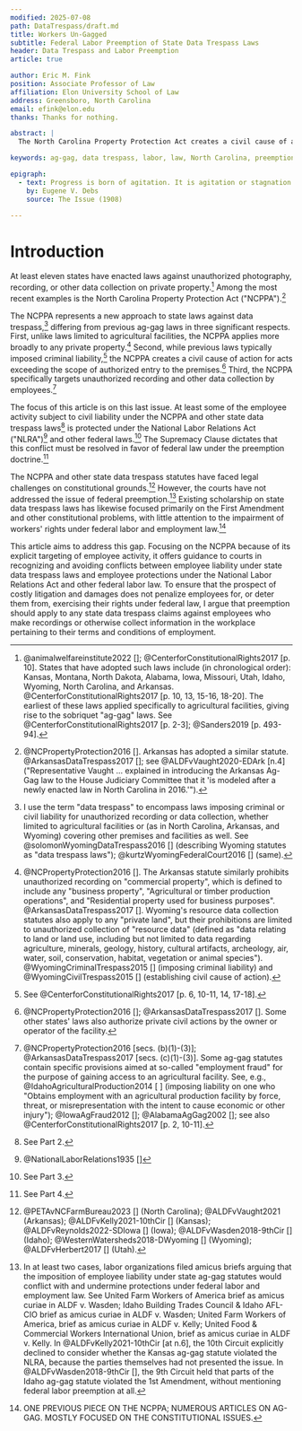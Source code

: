 ```yaml
---
modified: 2025-07-08
path: DataTrespass/draft.md
title: Workers Un-Gagged
subtitle: Federal Labor Preemption of State Data Trespass Laws
header: Data Trespass and Labor Preemption
article: true

author: Eric M. Fink
position: Associate Professor of Law
affiliation: Elon University School of Law
address: Greensboro, North Carolina
email: efink@elon.edu
thanks: Thanks for nothing.

abstract: |
  The North Carolina Property Protection Act creates a civil cause of action against "Any person who intentionally gains access to the nonpublic areas of another's premises and engages in an act that exceeds the person's authority to enter those areas …". The statute specifically targets employees who engage in unauthorized recording or other data collection on the employer's premises. At least some of the employee activity subject to civil liability under these statutes is protected under federal labor and employment laws. The Supremacy Clause dictates that this conflict must be resolved in favor of federal law. To ensure that the prospect of costly litigation and damages does not penalize employees for, or deter them from, exercising their rights under federal law, preemption should apply to any NCPPA claims arising from employee conduct that is even arguably protected.

keywords: ag-gag, data trespass, labor, law, North Carolina, preemption

epigraph:
  - text: Progress is born of agitation. It is agitation or stagnation.
    by: Eugene V. Debs
    source: The Issue (1908)

---
```


# Introduction

At least eleven states have enacted laws against unauthorized photography, recording, or other data collection on private property.[^Intro1] Among the most recent examples is the North Carolina Property Protection Act ("NCPPA").[^Intro2] 

The NCPPA represents a new approach to state laws against data trespass,[^Intro3] differing from previous ag-gag laws in three significant respects. First, unlike laws limited to agricultural facilities, the NCPPA applies more broadly to any private property.[^Intro4] Second, while previous laws typically imposed criminal liability,[^Intro5] the NCPPA creates a civil cause of action for acts exceeding the scope of authorized entry to the premises.[^Intro6] Third, the NCPPA specifically targets unauthorized recording and other data collection by employees.[^Intro7]

The focus of this article is on this last issue. At least some of the employee activity subject to civil liability under the NCPPA and other state data trespass laws[^Intro8] is protected under the National Labor Relations Act ("NLRA")[^Intro8a] and other federal laws.[^Intro8b] The Supremacy Clause dictates that this conflict must be resolved in favor of federal law under the preemption doctrine.[^Intro9]

The NCPPA and other state data trespass statutes have faced legal challenges on constitutional grounds.[^Intro10] However, the courts have not addressed the issue of federal preemption.[^Intro11] Existing scholarship on state data trespass laws has likewise focused primarily on the First Amendment and other constitutional problems, with little attention to the impairment of workers' rights under federal labor and employment law.[^Intro12]

This article aims to address this gap. Focusing on the NCPPA because of its explicit targeting of employee activity, it offers guidance to courts in recognizing and avoiding conflicts between employee liability under state data trespass laws and employee protections under the National Labor Relations Act and other federal labor law. To ensure that the prospect of costly litigation and damages does not penalize employees for, or deter them from, exercising their rights under federal law, I argue that preemption should apply to any state data trespass claims against employees who make recordings or otherwise collect information in the workplace pertaining to their terms and conditions of employment.

[^Intro1]: @animalwelfareinstitute2022 []; @CenterforConstitutionalRights2017 [p. 10]. States that have adopted such laws include (in chronological order): Kansas, Montana, North Dakota, Alabama, Iowa, Missouri, Utah, Idaho, Wyoming, North Carolina, and Arkansas. @CenterforConstitutionalRights2017 [p. 10, 13, 15-16, 18-20]. The earliest of these laws applied specifically to agricultural facilities, giving rise to the sobriquet "ag-gag" laws. See @CenterforConstitutionalRights2017 [p. 2-3]; @Sanders2019 [p. 493-94]. 

[^Intro2]: @NCPropertyProtection2016 []. Arkansas has adopted a similar statute. @ArkansasDataTrespass2017 []; see @ALDFvVaught2020-EDArk [n.4] ("Representative Vaught ... explained in introducing the Arkansas Ag-Gag law to the House Judiciary Committee that it 'is modeled after a newly enacted law in North Carolina in 2016.'").

[^Intro3]: I use the term "data trespass" to encompass laws imposing criminal or civil liability for unauthorized recording or data collection, whether limited to agricultural facilities or (as in North Carolina, Arkansas, and Wyoming) covering other premises and facilities as well. See @solomonWyomingDataTrespass2016 [] (describing Wyoming statutes as "data trespass laws"); @kurtzWyomingFederalCourt2016 [] (same). 

[^Intro4]: @NCPropertyProtection2016 []. The Arkansas statute similarly prohibits unauthorized recording on "commercial property", which is defined to include any "business property", "Agricultural or timber production operations", and "Residential property used for business purposes".  @ArkansasDataTrespass2017 []. Wyoming's resource data collection statutes also apply to any "private land", but their prohibitions are limited to unauthorized collection of "resource data" (defined as "data relating to land or land use, including but not limited to data regarding agriculture, minerals, geology, history, cultural artifacts, archeology, air, water, soil, conservation, habitat, vegetation or animal species"). @WyomingCriminalTrespass2015 [] (imposing criminal liability) and @WyomingCivilTrespass2015 [] (establishing civil cause of action).

[^Intro5]: See @CenterforConstitutionalRights2017 [p. 6, 10-11, 14, 17-18].

[^Intro6]: @NCPropertyProtection2016 []; @ArkansasDataTrespass2017 []. Some other states' laws also authorize private civil actions by the owner or operator of the facility. 

[^Intro7]: @NCPropertyProtection2016 [secs. (b)(1)-(3)]; @ArkansasDataTrespass2017 [secs. (c)(1)-(3)]. Some ag-gag statutes contain specific provisions aimed at so-called "employment fraud" for the purpose of gaining access to an agricultural facility. See, e.g., @IdahoAgriculturalProduction2014 [ ] (imposing liability on one who "Obtains employment with an agricultural production facility by force, threat, or misrepresentation with the intent to cause economic or other injury"); @IowaAgFraud2012 []; @AlabamaAgGag2002 []; see also @CenterforConstitutionalRights2017 [p. 2, 10-11].

[^Intro8]: See Part 2.

[^Intro8a]: @NationalLaborRelations1935 []

[^Intro8b]: See Part 3.  

[^Intro9]: See Part 4.

[^Intro10]: @PETAvNCFarmBureau2023 [] (North Carolina); @ALDFvVaught2021 (Arkansas); @ALDFvKelly2021-10thCir [] (Kansas); @ALDFvReynolds2022-SDIowa [] (Iowa); @ALDFvWasden2018-9thCir [] (Idaho); @WesternWatersheds2018-DWyoming [] (Wyoming); @ALDFvHerbert2017 [] (Utah).  

[^Intro11]: In at least two cases, labor organizations filed amicus briefs arguing that the imposition of employee liability under state ag-gag statutes would conflict with and undermine protections under federal labor and employment law. See United Farm Workers of America brief as amicus curiae in ALDF v. Wasden; Idaho Building Trades Council & Idaho AFL-CIO brief as amicus curiae in ALDF v. Wasden; United Farm Workers of America, brief as amicus curiae in ALDF v. Kelly; United Food & Commercial Workers International Union, brief as amicus curiae in ALDF v. Kelly. In @ALDFvKelly2021-10thCir [at n.6], the 10th Circuit explicitly declined to consider whether the Kansas ag-gag statute violated the NLRA, because the parties themselves had not presented the issue. In @ALDFvWasden2018-9thCir [], the 9th Circuit held that parts of the Idaho ag-gag statute violated the 1st Amendment, without mentioning federal labor preemption at all.

[^Intro12]: ONE PREVIOUS PIECE ON THE NCPPA; NUMEROUS ARTICLES ON AG-GAG. MOSTLY FOCUSED ON THE CONSTITUTIONAL ISSUES. 